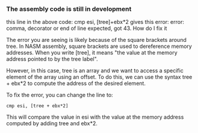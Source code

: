 ### The assembly code is still in development

this line in the above code: cmp esi, [tree]+ebx*2 gives this error: error: comma, decorator or end of line expected, got 43.  How do I fix it

The error you are seeing is likely because of the square brackets around tree. In NASM assembly, square brackets are used to dereference memory addresses. When you write [tree], it means "the value at the memory address pointed to by the tree label".

However, in this case, tree is an array and we want to access a specific element of the array using an offset. To do this, we can use the syntax tree + ebx*2 to compute the address of the desired element.

To fix the error, you can change the line to:

```
cmp esi, [tree + ebx*2]
```

This will compare the value in esi with the value at the memory address computed by adding tree and ebx*2.
